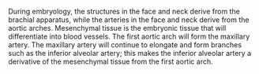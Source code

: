 During embryology, the structures in the face and neck derive from the brachial apparatus, while the arteries in the face and neck derive from the aortic arches. Mesenchymal tissue is the embryonic tissue that will differentiate into blood vessels. The first aortic arch will form the maxillary artery. The maxillary artery will continue to elongate and form branches such as the inferior alveolar artery; this makes the inferior alveolar artery a derivative of the mesenchymal tissue from the first aortic arch.